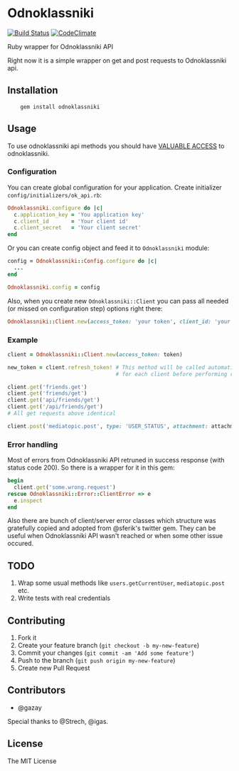 # Odnoklassniki
[![Build Status](https://travis-ci.org/gazay/odnoklassniki.svg)](http://travis-ci.org/gazay/odnoklassniki) [![CodeClimate](https://d3s6mut3hikguw.cloudfront.net/github/gazay/odnoklassniki/badges/gpa.svg)](https://codeclimate.com/github/gazay/odnoklassniki)

Ruby wrapper for Odnoklassniki API

Right now it is a simple wrapper on get and post requests to Odnoklassniki api.

## Installation

```
    gem install odnoklassniki
```

## Usage

To use odnoklassniki api methods you should have [VALUABLE ACCESS](http://dev.odnoklassniki.ru/wiki/pages/viewpage.action?pageId=12878032) to odnoklassniki.

### Configuration

You can create global configuration for your application. Create initializer `config/initializers/ok_api.rb`:

```ruby
Odnoklassniki.configure do |c|
  c.application_key = 'You application key'
  c.client_id       = 'Your client id'
  c.client_secret   = 'Your client secret'
end
```

Or you can create config object and feed it to `Odnoklassniki` module:

```ruby
config = Odnoklassniki::Config.configure do |c|
  ...
end

Odnoklassniki.config = config
```

Also, when you create new `Odnoklassniki::Client` you can pass all needed (or missed on configuration step) options right there:

```ruby
Odnoklassniki::Client.new(access_token: 'your token', client_id: 'your client id')
```

### Example

```ruby
client = Odnoklassniki::Client.new(access_token: token)

new_token = client.refresh_token! # This method will be called automaticaly just once
                                  # for each client before performing request

client.get('friends.get')
client.get('friends/get')
client.get('api/friends/get')
client.get('/api/friends/get')
# All get requests above identical

client.post('mediatopic.post', type: 'USER_STATUS', attachment: attachment)
```

### Error handling

Most of errors from Odnoklassniki API retruned in success response (with status code 200).
So there is a wrapper for it in this gem:

```ruby
begin
  client.get('some.wrong.request')
rescue Odnoklassniki::Error::ClientError => e
  e.inspect
end
```

Also there are bunch of client/server error classes which structure was gratefully copied and adopted from
@sferik's twitter gem. They can be useful when Odnoklassniki API wasn't reached or when some other issue occured.

## TODO

1. Wrap some usual methods like `users.getCurrentUser`, `mediatopic.post` etc.
2. Write tests with real credentials

## Contributing

1. Fork it
2. Create your feature branch (`git checkout -b my-new-feature`)
3. Commit your changes (`git commit -am 'Add some feature'`)
4. Push to the branch (`git push origin my-new-feature`)
5. Create new Pull Request

## Contributors

* @gazay

Special thanks to @Strech, @igas.

## License

The MIT License
